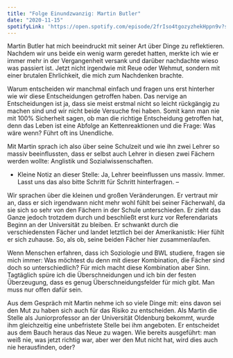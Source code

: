 ```yaml
---
title: "Folge Einundzwanzig: Martin Butler"
date: "2020-11-15"
spotifyLink: 'https://open.spotify.com/episode/2frIso4tgozyzhekHppn9v?si=Rewbl8GARO63umgWyUeYjQ'
---
```

Martin Butler hat mich beeindruckt mit seiner Art über Dinge zu reflektieren. Nachdem wir uns beide ein wenig warm geredet hatten, merkte ich wie er immer mehr in der Vergangenheit versank und darüber nachdachte wieso was passiert ist. 
Jetzt nicht irgendwie mit Reue oder Wehmut, sondern mit einer brutalen Ehrlichkeit, die mich zum Nachdenken brachte. 

Warum entscheiden wir manchmal einfach und fragen uns erst hinterher wie wir diese Entscheidungen getroffen haben. 
Das nervige an Entscheidungen ist ja, dass sie meist erstmal nicht so leicht rückgängig zu machen sind und wir nicht beide Versuche frei haben. 
Somit kann man nie mit 100% Sicherheit sagen, ob man die richtige Entscheidung getroffen hat, denn das Leben ist eine Abfolge an Kettenreaktionen und die Frage: Was wäre wenn? Führt oft ins Unendliche. 

Mit Martin sprach ich also über seine Schulzeit und wie ihn zwei Lehrer so massiv beeinflussten, dass er selbst auch Lehrer in diesen zwei Fächern werden wollte: Anglistik und Sozialwissenschaften. 

-	Kleine Notiz an dieser Stelle: Ja, Lehrer beeinflussen uns massiv. Immer. Lasst uns das also bitte Schritt für Schritt hinterfragen. – 

Wir sprachen über die kleinen und großen Veränderungen. Er vertraut mir an, dass er sich irgendwann nicht mehr wohl fühlt bei seiner Fächerwahl, da sie sich so sehr von den Fächern in der Schule unterschieden. 
Er zieht das Ganze jedoch trotzdem durch und beschließt erst kurz vor Referendariats Beginn an der Universität zu bleiben. 
Er schwankt durch die verschiedensten Fächer und landet letztlich bei der Amerikanistik: Hier fühlt er sich zuhause. So, als ob, seine beiden Fächer hier zusammenlaufen. 

Wenn Menschen erfahren, dass ich Soziologie und BWL studiere, fragen sie mich immer: Was möchtest du denn mit dieser Kombination, die Fächer sind doch so unterschiedlich? 
Für mich macht diese Kombination aber Sinn. Tagtäglich spüre ich die Überschneidungen und ich bin der festen Überzeugung, dass es genug Überschneidungsfelder für mich gibt. Man muss nur offen dafür sein. 

Aus dem Gespräch mit Martin nehme ich so viele Dinge mit: eins davon sei den Mut zu haben sich auch für das Risiko zu entscheiden. 
Als Martin die Stelle als Juniorprofessor an der Universität Oldenburg bekommt, wurde ihm gleichzeitig eine unbefristete Stelle bei ihm angeboten. 
Er entscheidet aus dem Bauch heraus das Neue zu wagen. Wie bereits ausgeführt: man weiß nie, was jetzt richtig war, aber wer den Mut nicht hat, wird dies auch nie herausfinden, oder? 

 
